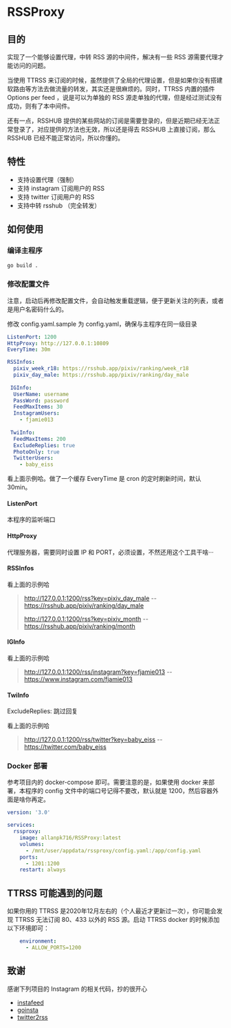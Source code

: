 # RSSProxy

## 目的

实现了一个能够设置代理，中转 RSS 源的中间件，解决有一些 RSS 源需要代理才能访问的问题。

当使用 TTRSS 来订阅的时候，虽然提供了全局的代理设置，但是如果你没有搭建软路由等方法去做流量的转发，其实还是很麻烦的。同时，TTRSS 内置的插件 Options per feed ，说是可以为单独的 RSS 源走单独的代理，但是经过测试没有成功，则有了本中间件。

还有一点，RSSHUB 提供的某些网站的订阅是需要登录的，但是近期已经无法正常登录了，对应提供的方法也无效，所以还是得去 RSSHUB 上直接订阅，那么 RSSHUB 已经不能正常访问，所以你懂的。

## 特性

* 支持设置代理（强制）
* 支持 instagram 订阅用户的 RSS
* 支持 twitter 订阅用户的 RSS
* 支持中转 rsshub （完全转发）

## 如何使用

### 编译主程序

```bash
go build .
```

### 修改配置文件

注意，启动后再修改配置文件，会自动触发重载逻辑，便于更新关注的列表，或者是用户名密码什么的。

修改 config.yaml.sample 为 config.yaml，确保与主程序在同一级目录

```yaml
ListenPort: 1200
HttpProxy: http://127.0.0.1:10809
EveryTime: 30m

RSSInfos:
  pixiv_week_r18: https://rsshub.app/pixiv/ranking/week_r18
  pixiv_day_male: https://rsshub.app/pixiv/ranking/day_male
  
 IGInfo:
  UserName: username
  PassWord: password
  FeedMaxItems: 30
  InstagramUsers:
    - fjamie013
    
 TwiInfo:
  FeedMaxItems: 200
  ExcludeReplies: true
  PhotoOnly: true
  TwitterUsers:
    - baby_eiss
```

看上面示例哈。做了一个缓存 EveryTime 是 cron 的定时刷新时间，默认 30min。

#### ListenPort

本程序的监听端口

#### HttpProxy

代理服务器，需要同时设置 IP 和 PORT，必须设置，不然还用这个工具干啥···

#### RSSInfos

看上面的示例哈

> http://127.0.0.1:1200/rss?key=pixiv_day_male		-- https://rsshub.app/pixiv/ranking/day_male
>
> http://127.0.0.1:1200/rss?key=pixiv_month			  -- https://rsshub.app/pixiv/ranking/month

#### IGInfo

看上面的示例哈

> http://127.0.0.1:1200/rss/instagram?key=fjamie013			  -- https://www.instagram.com/fjamie013

#### TwiInfo

ExcludeReplies: 跳过回复

看上面的示例哈

> http://127.0.0.1:1200/rss/twitter?key=baby_eiss			  -- https://twitter.com/baby_eiss

### Docker 部署

参考项目内的 docker-compose 即可。需要注意的是，如果使用 docker 来部署，本程序的 config 文件中的端口号记得不要改，默认就是 1200，然后容器外面是啥你再定。

```yaml
version: '3.0'

services:
  rssproxy:
    image: allanpk716/RSSProxy:latest
    volumes:
      - /mnt/user/appdata/rssproxy/config.yaml:/app/config.yaml
    ports:
      - 1201:1200
    restart: always
```

## TTRSS 可能遇到的问题

如果你用的 TTRSS 是2020年12月左右的（个人最近才更新过一次），你可能会发现 TTRSS 无法订阅 80、433 以外的 RSS 源。启动 TTRSS docker 的时候添加以下环境即可：

```yaml
    environment:
      - ALLOW_PORTS=1200
```

## 致谢

感谢下列项目的 Instagram 的相关代码，抄的很开心

* [instafeed](https://github.com/falzm/instafeed)
* [goinsta](https://github.com/ahmdrz/goinsta)
* [twitter2rss](https://github.com/n0madic/twitter2rss)
